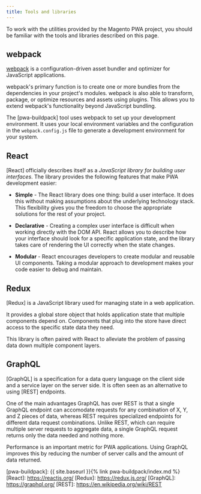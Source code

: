 ```yaml
---
title: Tools and libraries
---
```


To work with the utilities provided by the Magento PWA project, you should be familiar with the tools and libraries described on this page.

## webpack

[webpack] is a configuration-driven asset bundler and optimizer for JavaScript applications.

webpack's primary function is to create one or more bundles from the dependencies in your project's modules.
webpack is also able to transform, package, or optimize resources and assets using plugins.
This allows you to extend webpack's functionality beyond JavaScript bundling.

The [pwa-buildpack] tool uses webpack to set up your development environment.
It uses your local environment variables and the configuration in the `webpack.config.js` file to generate a development environment for your system.

## React

[React] officially describes itself as a *JavaScript library for building user interfaces*. 
The library provides the following features that make PWA development easier:

* **Simple** - The React library does one thing: build a user interface.
  It does this without making assumptions about the underlying technology stack.
  This flexibility gives you the freedom to choose the appropriate solutions for the rest of your project.

* **Declarative** - Creating a complex user interface is difficult when working directly with the DOM API.
  React allows you to describe how your interface should look for a specific application state, and
  the library takes care of rendering the UI correctly when the state changes.

* **Modular** - React encourages developers to create modular and reusable UI components.
 Taking a modular approach to development makes your code easier to debug and maintain.

## Redux

[Redux] is a JavaScript library used for managing state in a web application. 

It provides a global store object that holds application state that multiple components depend on.
Components that plug into the store have direct access to the specific state data they need.

This library is often paired with React to alleviate the problem of passing data down multiple component layers.

## GraphQL

[GraphQL] is a specification for a data query language on the client side and a service layer on the server side.
It is often seen as an alternative to using [REST] endpoints.

One of the main advantages GraphQL has over REST is that a single GraphQL endpoint can accomodate requests for any combination of X, Y, and Z pieces of data,
whereas REST requires specialized endpoints for different data request combinations. 
Unlike REST, which can require multiple server requests to aggregate data, 
a single GraphQL request returns only the data needed and nothing more.

Performance is an important metric for PWA applications.
Using GraphQL improves this by reducing the number of server calls and the amount of data returned.


[webpack]: https://webpack.js.org/
[pwa-buildpack]: {{ site.baseurl }}{% link pwa-buildpack/index.md %}
[React]: https://reactjs.org/
[Redux]: https://redux.js.org/
[GraphQL]: https://graphql.org/
[REST]: https://en.wikipedia.org/wiki/REST